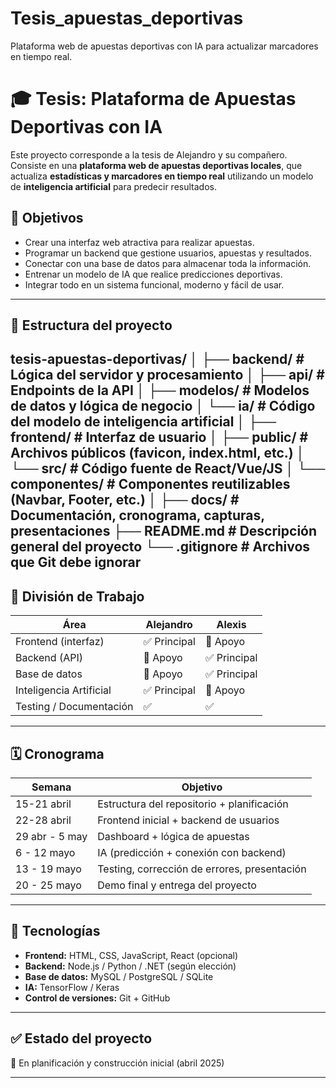 # Tesis_apuestas_deportivas
Plataforma web de apuestas deportivas con IA para actualizar marcadores en tiempo real.

# 🎓 Tesis: Plataforma de Apuestas Deportivas con IA

Este proyecto corresponde a la tesis de Alejandro y su compañero. Consiste en una **plataforma web de apuestas deportivas locales**, que actualiza **estadísticas y marcadores en tiempo real** utilizando un modelo de **inteligencia artificial** para predecir resultados.

## 📌 Objetivos
- Crear una interfaz web atractiva para realizar apuestas.
- Programar un backend que gestione usuarios, apuestas y resultados.
- Conectar con una base de datos para almacenar toda la información.
- Entrenar un modelo de IA que realice predicciones deportivas.
- Integrar todo en un sistema funcional, moderno y fácil de usar.

---
## 📁 Estructura del proyecto

tesis-apuestas-deportivas/
│
├── backend/                  # Lógica del servidor y procesamiento
│   ├── api/                  # Endpoints de la API
│   ├── modelos/              # Modelos de datos y lógica de negocio
│   └── ia/                   # Código del modelo de inteligencia artificial
│
├── frontend/                 # Interfaz de usuario
│   ├── public/               # Archivos públicos (favicon, index.html, etc.)
│   └── src/                  # Código fuente de React/Vue/JS
│       └── componentes/      # Componentes reutilizables (Navbar, Footer, etc.)
│
├── docs/                     # Documentación, cronograma, capturas, presentaciones
├── README.md                 # Descripción general del proyecto
└── .gitignore                # Archivos que Git debe ignorar
---

## 👥 División de Trabajo

| Área | Alejandro | Alexis |
|------|-----------|-----------|
| Frontend (interfaz) | ✅ Principal | 🔁 Apoyo |
| Backend (API) | 🔁 Apoyo | ✅ Principal |
| Base de datos | 🔁 Apoyo | ✅ Principal |
| Inteligencia Artificial | ✅ Principal | 🔁 Apoyo |
| Testing / Documentación | ✅ | ✅ |

---

## 🗓️ Cronograma

| Semana | Objetivo |
|--------|----------|
| 15-21 abril | Estructura del repositorio + planificación |
| 22-28 abril | Frontend inicial + backend de usuarios |
| 29 abr - 5 may | Dashboard + lógica de apuestas |
| 6 - 12 mayo | IA (predicción + conexión con backend) |
| 13 - 19 mayo | Testing, corrección de errores, presentación |
| 20 - 25 mayo | Demo final y entrega del proyecto |

---

## 🚀 Tecnologías

- **Frontend:** HTML, CSS, JavaScript, React (opcional)
- **Backend:** Node.js / Python / .NET (según elección)
- **Base de datos:** MySQL / PostgreSQL / SQLite
- **IA:** TensorFlow / Keras
- **Control de versiones:** Git + GitHub

---

## ✅ Estado del proyecto

📍 En planificación y construcción inicial (abril 2025)

---

